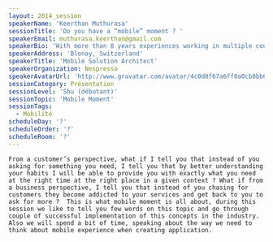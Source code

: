 ```yaml
---
layout: 2014_session
speakerName: 'Keerthan Muthurasa'
sessionTitle: 'Do you have a “mobile” moment ? '
speakerEmail: muthurasa.keerthan@gmail.com
speakerBio: 'With more than 8 years experiences working in multiple countries and most of the time in multicultural teams distributed across the globe, Keerthan has experience working with very complex projects. Recently, he has been busy working for the Human Brain Project at EPFL, Lausanne in Switzerland as a Technical Team Lead managing an offshore team of around 20 people in order to develop a worldwide collaborative platform to build what we call the "HBP consortium". This consortium gathers the world leading neuroscientists to take part to the most amazing and complex project ever: understanding the human brain ! In early 2012, Keerthan was hired by Nestle Nespresso as a solution architect to design the global integration landscape for the worldwide eCommerce mobile applications and lead the different teams until the delivery by supporting them with technical solution and insuring efficient cross team coordination. Since 2013, he is contributing to a major IT landscape transformation program leading several distributed teams in Europe in order to deliver the future Nespresso''s backbone. '
speakerAddress: 'Blonay, Switzerland'
speakerTitle: 'Mobile Solution Architect'
speakerOrganization: Nespresso
speakerAvatarUrl: 'http://www.gravatar.com/avatar/4c0d8f67a6ff0a0cb0bb6ea0a6f8c556?size=200&default=mm'
sessionCategory: Présentation
sessionLevel: 'Shu (débutant)'
sessionTopic: 'Mobile Moment'
sessionTags:
  - Mobilité
scheduleDay: '?'
scheduleOrder: '?'
scheduleRoom: '?'
---
```


	From a customer’s perspective, what if I tell you that instead of you asking for something you need, I tell you that by better understanding your habits I will be able to provide you with exactly what you need at the right time at the right place in a given context ? What if from a business perspective, I tell you that instead of you chasing for customers they become addicted to your services and get back to you to ask for more ?  This is what mobile moment is all about, during this session we like to tell you few words on this topic and go through couple of successful implementation of this concepts in the industry. Also we will spend a bit of time, speaking about the way we need to think about mobile experience when creating application.
